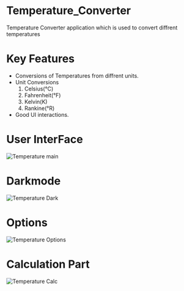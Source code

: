 # Temperature_Converter
Temperature Converter application which is used to convert diffrent temperatures

# Key Features
- Conversions of Temperatures from diffrent units.
- Unit Conversions
  1. Celsius(°C)
  2. Fahrenheit(°F)
  3. Kelvin(K)
  4. Rankine(°R)
- Good UI interactions.

# User InterFace
![Temperature main](https://github.com/Pvamsi02/Temperature_Converter/assets/112920388/27fbca5d-6128-4867-ae14-d7c14b29618c)

# Darkmode
![Temperature Dark](https://github.com/Pvamsi02/Temperature_Converter/assets/112920388/28a34c56-94e2-425f-8cd6-f5a12744139b)

# Options 
![Temperature Options](https://github.com/Pvamsi02/Temperature_Converter/assets/112920388/3db05566-89f1-4a28-8c10-1aba26e40500)

# Calculation Part
![Temperature Calc](https://github.com/Pvamsi02/Temperature_Converter/assets/112920388/bc7d0e72-6924-48ad-9e10-24d8604ab480)




